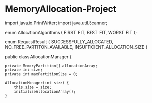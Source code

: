 # MemoryAllocation-Project

import java.io.PrintWriter;
import java.util.Scanner;

enum AllocationAlgorithms {
    FIRST_FIT, BEST_FIT, WORST_FIT
};

enum RequestResult {
    SUCCESSFULLY_ALLOCATED,
    NO_FREE_PARTITON_AVAILABLE,
    INSUFFICIENT_ALLOCATION_SIZE
}

 
public class AllocationManager {

    private MemoryPartition[] allocationArray;
    private int size;
    private int maxPartitionSize = 0;

    AllocationManager(int size) {
        this.size = size;
        initializeAllocationArray();
    }

